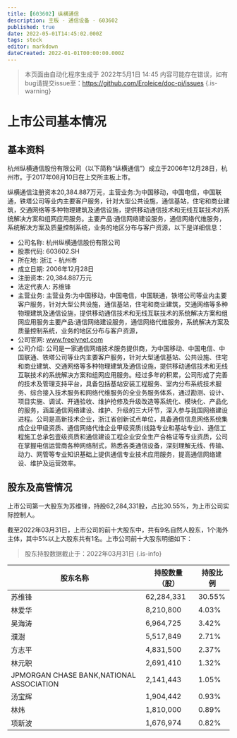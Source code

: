 ```yaml
---
title: [603602] 纵横通信
description: 主板 - 通信设备 - 603602
published: true
date: 2022-05-01T14:45:02.000Z
tags: stock
editor: markdown
dateCreated: 2022-01-01T00:00:00.000Z
---
```


> 本页面由自动化程序生成于 2022年5月1日 14:45
> 内容可能存在错误，如有bug请提交issue至：https://github.com/Eroleice/doc-pi/issues
{.is-warning}

# 上市公司基本情况

## 基本资料

杭州纵横通信股份有限公司（以下简称“纵横通信”）成立于2006年12月28日，杭州市。于2017年08月10日在上交所主板上市。

纵横通信注册资本20,384.887万元，主营业务:为中国移动，中国电信，中国联通，铁塔公司等业内主要客户服务，针对大型公共设施，通信基站，住宅和商业建筑，交通网络等多种物理建筑及通信设施，提供移动通信技术和无线互联技术的系统解决方案和组网应用服务。主要产品:通信网络建设服务，通信网络代维服务，系统解决方案及质量控制系统，业务的地区分布与客户资源，以下是详细信息：

- 公司名称: 杭州纵横通信股份有限公司
- 股票代码: 603602.SH
- 所在地: 浙江 - 杭州市
- 成立日期: 2006年12月28日
- 注册资本: 20,384.887万元
- 法定代表人: 苏维锋
- 主营业务: 主营业务:为中国移动，中国电信，中国联通，铁塔公司等业内主要客户服务，针对大型公共设施，通信基站，住宅和商业建筑，交通网络等多种物理建筑及通信设施，提供移动通信技术和无线互联技术的系统解决方案和组网应用服务主要产品:通信网络建设服务，通信网络代维服务，系统解决方案及质量控制系统，业务的地区分布与客户资源，
- 公司官网: www.freelynet.com
- 公司介绍: 公司是一家通信网络技术服务提供商，为中国移动、中国电信、中国联通、铁塔公司等业内主要客户服务，针对大型通信基站、公共设施、住宅和商业建筑、交通网络等多种物理建筑及通信设施，提供移动通信技术和无线互联技术的系统解决方案和组网应用服务。经过多年的积累，公司形成了完善的技术及管理支持平台，具备包括基站安装工程服务、室内分布系统技术服务、综合接入技术服务和网络代维服务的全业务服务体系，通过勘测、设计、项目实施、调试、开通验收、维护抢修及升级改造等系统化、模块化、产品化的服务，涵盖通信网络建设、维护、升级的三大环节，深入参与我国网络建设进程。公司是高新技术企业，浙江省创新试点单位，具备通信信息网络系统集成企业甲级资质、通信网络代维企业甲级资质(线路专业和基站专业)、通信工程施工总承包壹级资质和通信建设工程企业安全生产合格证等专业资质，公司在掌握电信运营商各种网络制式，熟悉各类通信设备，深刻理解无线、传输、动力、网管等专业知识基础上提供通信专业技术应用服务，提高通信网络建设、维护及运营效率。


## 股东及高管情况

上市公司第一大股东为苏维锋，持股62,284,331股，占比30.55%，为上市公司实际控制人。

截至2022年03月31日，上市公司的前十大股东中，共有9名自然人股东，1个海外主体，其中5%以上大股东共有1名。上市公司前十大股东明细如下：

> 股东持股数据截止于：2022年03月31日
{.is-info}

| 股东名称 | 持股数量（股） | 持股比例 |
| --- | --- | --- |
| 苏维锋 | 62,284,331 | 30.55% |
| 林爱华 | 8,210,800 | 4.03% |
| 吴海涛 | 6,964,725 | 3.42% |
| 濮澍 | 5,517,849 | 2.71% |
| 方志平 | 4,831,500 | 2.37% |
| 林元职 | 2,691,410 | 1.32% |
| JPMORGAN CHASE  BANK,NATIONAL ASSOCIATION | 2,141,443 | 1.05% |
| 汤宝辉 | 1,904,442 | 0.93% |
| 林炜 | 1,810,000 | 0.89% |
| 项新波 | 1,676,974 | 0.82% |




